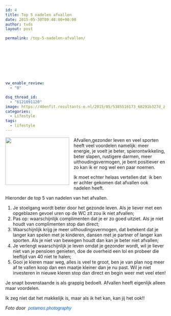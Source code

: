 ```yaml
---
id: 4
title: Top 5 nadelen afvallen
date: 2015-05-30T09:48:00+00:00
author: tvds
layout: post

permalink: /top-5-nadelen-afvallen/









vw_enable_review:
  - "0"

dsq_thread_id:
  - "6121091120"
image: https://40enfit.resultants-e.nl/2015/05/5385516173_60291b327d_z.jpg
categories:
  - Lifestyle
tags:
  - lifestyle
---
```

<div class="separator" style="clear: both; text-align: center;">
  <a style="clear: left; float: left; margin-bottom: 1em; margin-right: 1em;" href="https://farm6.staticflickr.com/5213/5385516173_60291b327d_z.jpg"><img src="https://farm6.staticflickr.com/5213/5385516173_60291b327d_z.jpg" alt="" width="200" height="149" border="0" /></a>
</div>

Afvallen,gezonder leven en veel sporten heeft veel voordelen namelijk: meer energie, je voelt je beter, spierontwikkeling, beter slapen, rustigere darmen, meer uithoudingsvermogen, je bent positiever en zo kan ik er nog wel een paar noemen.

Ik moet echter helaas vertellen dat  ik ben er achter gekomen dat afvallen ook nadelen heeft.

<a name="more"></a>

Hieronder de top 5 van nadelen van het afvallen.

  1. Je stoelgang wordt beter door het gezonde leven. Als je liever met een opgeblazen gevoel uren op de WC zit zou ik niet afvallen;
  2. Pas op: waarschijnlijk complimenten dat je er zo goed uitziet. Als je niet houdt van complimenten stop dan direct;
  3. Waarschijnlijk krijg je meer uithoudingsvermogen, dat betekent dat je langer kan spelen met je kinderen, dansen met je partner of langer kan sporten. Als je niet van bewegen houdt dan kan je beter niet afvallen;
  4. Je verlengt waarschijnlijk je leven omdat je gezonder wordt, wil je liever niet van je pensioen genieten, doe de overheid een lol en probeer die leeftijd van 40 niet te halen;
  5. Gooi je kleren maar weg, alles is veel te groot, ben je van plan nog meer af te vallen koop dan een maatje kleiner dan je nu past. Wil je niet investeren in nieuwe kleren stop dan direct en begin weer met veel eten!

Je snapt bovenstaande is als grappig bedoelt. Afvallen heeft eigenlijk alleen maar voordelen.

Ik zeg niet dat het makkelijk is, maar als ik het kan, kan jij het ook!!

_Foto door  <a style="background-color: #fefefe; color: #0063dc; font-family: Arial, Helvetica, sans-serif; line-height: 18px; text-decoration: none;" href="https://www.flickr.com/photos/riverofgod/">potamos.photography</a>_
